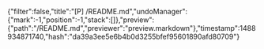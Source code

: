 {"filter":false,"title":"[P] /README.md","undoManager":{"mark":-1,"position":-1,"stack":[]},"preview":{"path":"/README.md","previewer":"preview.markdown"},"timestamp":1488934871740,"hash":"da39a3ee5e6b4b0d3255bfef95601890afd80709"}